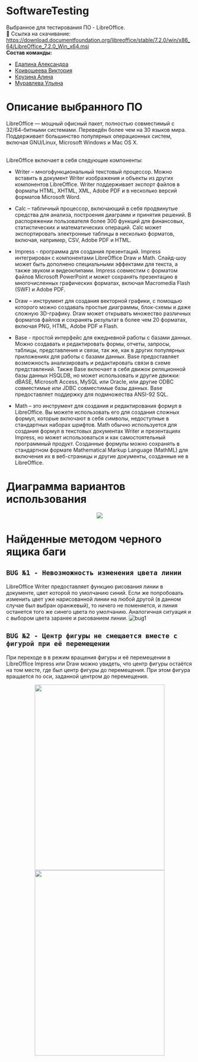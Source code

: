# SoftwareTesting
Выбранное для тестирования ПО - LibreOffice.  <br>
📁 Ссылка на скачивание: https://download.documentfoundation.org/libreoffice/stable/7.2.0/win/x86_64/LibreOffice_7.2.0_Win_x64.msi <br>
**Состав команды:**
* [Едапина Александра](https://github.com/Saaanyyyaa)
* [Кривошеева Виктория](https://github.com/vkkrvshv)
* [Крузина Алина](https://github.com/Alliion)
* [Муравлева Ульяна](https://github.com/uulyanamuur)

# Описание выбранного ПО 
LibreOffice — мощный офисный пакет, полностью совместимый с 32/64-битными системами. Переведён более чем на 30 языков мира. Поддерживает большинство популярных операционных систем, включая GNU/Linux, Microsoft Windows и Mac OS X. <br><br>

LibreOffice включает в себя следующие компоненты:
* Writer – многофункциональный текстовый процессор. Можно вставить в документ Writer изображения и объекты из других компонентов LibreOffice. Writer поддерживает экспорт файлов в форматы HTML, XHTML, XML, Adobe PDF и в несколько версий форматов Microsoft Word.
* Calc – табличный процессор, включающий в себя продвинутые средства для анализа, построения диаграмм и принятия решений. В распоряжении пользователя более 300 функций для финансовых, статистических и математических операций. Calc может экспортировать электронные таблицы в несколько форматов, включая, например, CSV, Adobe PDF и HTML.

* Impress - программа для создания презентаций. Impress интегрирован с компонентами LibreOffice Draw и Math. Слайд-шоу может быть дополнено специальными эффектами для текста, а также звуком и видеоклипами. Impress совместим с форматом файлов Microsoft PowerPoint и может сохранять презентацию в многочисленных графических форматах, включая Macromedia Flash (SWF) и Adobe PDF.

* Draw – инструмент для создания векторной графики, с помощью которого можно создавать простыe диаграммы, блок-схемы и даже сложную 3D-графику. Draw может открывать множество различных форматов файлов и сохранять результат в более чем 20 форматах, включая PNG, HTML, Adobe PDF и Flash.

* Base - простой интерфейс для ежедневной работы с базами данных. Можно создавать и редактировать формы, отчеты, запросы, таблицы, представления и связи, так же, как в других популярных приложениях для работы с базами данных. Base предоставляет возможность анализировать и редактировать связи в схеме представлений. Также Base включает в себя движок реляционной базы данных HSQLDB, но может использовать и другие движки: dBASE, Microsoft Access, MySQL или Oracle, или другие ODBC совместимые или JDBC совместимые базы данных. Base предоставляет поддержку для подмножества ANSI-92 SQL.

* Math – это инструмент для создания и редактирования формул в LibreOffice. Вы можете использовать его для создания сложных формул, которые включают в себя символы, недоступные в стандартных наборах шрифтов. Math обычно используется для создания формул в текстовых документах Writer и презентациях Impress, но может использоваться и как самостоятельный программный продукт. Созданные формулы можно сохранять в стандартном формате Mathematical Markup Language (MathML) для включения их в веб-страницы и другие документы, созданные не в LibreOffice.

# Диаграмма вариантов использования
<p align="center">
<img src="https://sun9-39.userapi.com/impg/gUzHVWxbLOnri_KnoxjHUNbN2p5ANUAvqxsCag/dP1cm7OxRnk.jpg?size=572x424&quality=96&sign=0cffa045c860ed46f74642f234a1aa8f&type=album">
</p>

# Найденные методом черного ящика баги
## `BUG №1 - Невозможность изменения цвета линии`
LibreOffice Writer предоставляет функцию рисования линии в документе, цвет которой по умолчанию синий. Если же попробовать изменить цвет уже нарисованной линии на любой другой (в данном случае был выбран оранжевый), то ничего не поменяется, и линия останется того же синего цвета по умолчанию. Аналогичная ситуация и с выбором цвета заранее и рисованием линии.
![bug1](https://sun9-10.userapi.com/impg/KJYJo7PDC4OG74sI4yE7mmFB6ORkvUt5epOfBA/y7HU5DsQFfw.jpg?size=1920x1080&quality=96&sign=63dc6a517215db22ed9185c2ca8eeefb&type=album)
<br>
## `BUG №2 - Центр фигуры не смещается вместе с фигурой при её перемещении`
При переходе в  в режим вращения фигуры и её перемещении в LibreOffice Impress или Draw можно увидеть, что центр фигуры остаётся на том месте, где был центр фигуры до перемещения. При этом фигура вращается по оси, заданной центром до перемещения. <br>
<p align="center">
<img src="https://sun9-64.userapi.com/impg/ePNuKRTFVuX5Zodc3c5J11XLMuJqAitgqBtBKQ/7BnArYXQhA0.jpg?size=567x797&quality=96&sign=f34b6d487b7778f3455c44766b801ff4&type=album" width="350" height="500">
<img src="https://sun9-50.userapi.com/impg/lkO0WAVGZJTLdtkYfAm8T_WYo1bU4AQdJsFeCQ/iZZtvvAv7-I.jpg?size=564x800&quality=96&sign=e15eba050f59336e50d850a187440097&type=album" width="350" height="500">
  </p>
